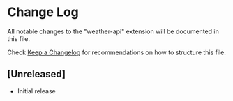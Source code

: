 # Change Log

All notable changes to the "weather-api" extension will be documented in this file.

Check [Keep a Changelog](http://keepachangelog.com/) for recommendations on how to structure this file.

## [Unreleased]

- Initial release